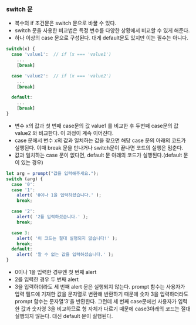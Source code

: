 ### switch 문

- 복수의 if 조건문은 switch 문으로 바꿀 수 있다.
- switch 문을 사용한 비교법은 특정 변수를 다양한 상황에서 비교할 수 있게 해준다.
- 하나 이상의 case 문으로 구성된다. 대게 default문도 있지만 이는 필수는 아니다.

```Javascript
switch(x) {
  case 'value1':  // if (x === 'value1')
    ...
    [break]

  case 'value2':  // if (x === 'value2')
    ...
    [break]

  default:
    ...
    [break]
}
```

- 변수 x의 값과 첫 번째 case문의 값 value1 를 비교한 후 두번째 case문의 값 value2 와 비교한다. 이 과정이 계속 이어진다.
- case 문에서 변수 x의 값과 일치하는 값을 찾으면 해당 case 문의 아래의 코드가 실행된다. 이때 break 문을 만나거나 switch문이 끝나면 코드의 실행은 멈춘다.
- 값과 일치하는 case 문이 없다면, default 문 아래의 코드가 실행된다.(default 문이 있는 경우)

```Javascript
let arg = prompt("값을 입력해주세요.");
switch (arg) {
  case '0':
  case '1':
    alert( '0이나 1을 입력하셨습니다.' );
    break;

  case '2':
    alert( '2를 입력하셨습니다.' );
    break;

  case 3:
    alert( '이 코드는 절대 실행되지 않습니다!' );
    break;
  default:
    alert( '알 수 없는 값을 입력하셨습니다.' );
}
```

- 0이나 1을 입력한 경우엔 첫 번째 alert
- 2를 입력한 경우 두 번째 alert
- 3을 입력하더라도 세 번째 alert 문은 실행되지 않는다. prompt 함수는 사용자가 입력 필드에 기재한 값을 문자열로 변환해 반환하기 때문에 숫자 3을 입력하더라도 prompt 함수는 문자열'3'을 반환한다. 그런데 세 번째 case문에선 사용자가 입력한 값과 숫자영 3을 비교하므로 형 자체가 다르기 때문에 case3아래의 코드는 절대 실행되지 않는다. 대신 default 문이 실행된다.
